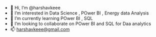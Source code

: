 - 👋 Hi, I’m @harshavkeee
- 👀 I’m interested in Data Science , POwer BI , Energy data Analysis 
- 🌱 I’m currently learning POwer BI , SQL 
- 💞️ I’m looking to collaborate on POwer BI and SQL for Daa analytics 
- 📫 harshavkeee@gmail.com

<!---
harshavkeee/harshavkeee is a ✨ special ✨ repository because its `README.md` (this file) appears on your GitHub profile.
You can click the Preview link to take a look at your changes.
--->
